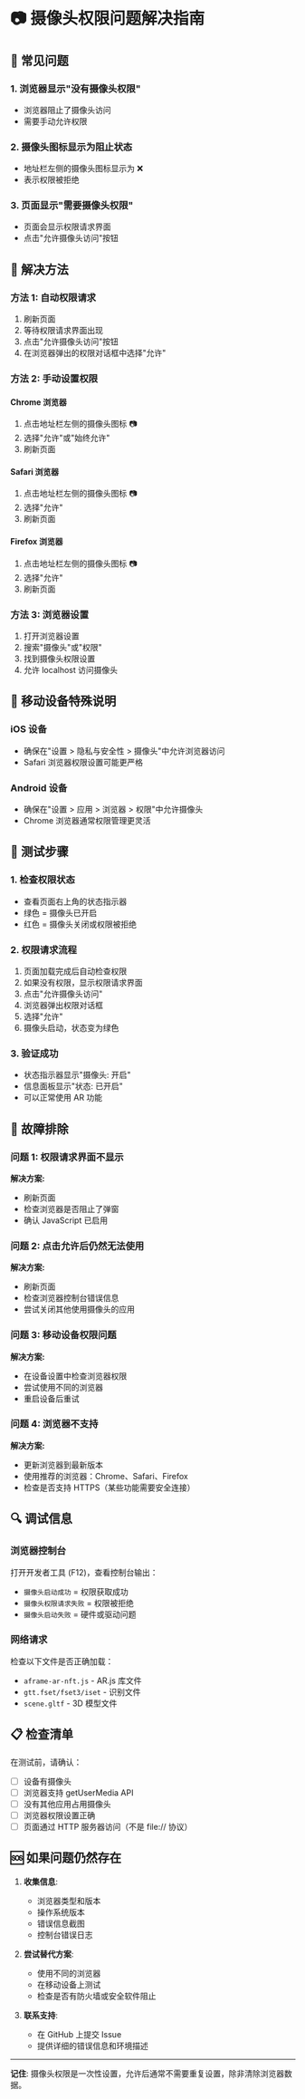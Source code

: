 # 📷 摄像头权限问题解决指南

## 🚨 常见问题

### 1. 浏览器显示"没有摄像头权限"
- 浏览器阻止了摄像头访问
- 需要手动允许权限

### 2. 摄像头图标显示为阻止状态
- 地址栏左侧的摄像头图标显示为 ❌
- 表示权限被拒绝

### 3. 页面显示"需要摄像头权限"
- 页面会显示权限请求界面
- 点击"允许摄像头访问"按钮

## 🔧 解决方法

### 方法 1: 自动权限请求
1. 刷新页面
2. 等待权限请求界面出现
3. 点击"允许摄像头访问"按钮
4. 在浏览器弹出的权限对话框中选择"允许"

### 方法 2: 手动设置权限

#### Chrome 浏览器
1. 点击地址栏左侧的摄像头图标 📷
2. 选择"允许"或"始终允许"
3. 刷新页面

#### Safari 浏览器
1. 点击地址栏左侧的摄像头图标 📷
2. 选择"允许"
3. 刷新页面

#### Firefox 浏览器
1. 点击地址栏左侧的摄像头图标 📷
2. 选择"允许"
3. 刷新页面

### 方法 3: 浏览器设置
1. 打开浏览器设置
2. 搜索"摄像头"或"权限"
3. 找到摄像头权限设置
4. 允许 localhost 访问摄像头

## 📱 移动设备特殊说明

### iOS 设备
- 确保在"设置 > 隐私与安全性 > 摄像头"中允许浏览器访问
- Safari 浏览器权限设置可能更严格

### Android 设备
- 确保在"设置 > 应用 > 浏览器 > 权限"中允许摄像头
- Chrome 浏览器通常权限管理更灵活

## 🎯 测试步骤

### 1. 检查权限状态
- 查看页面右上角的状态指示器
- 绿色 = 摄像头已开启
- 红色 = 摄像头关闭或权限被拒绝

### 2. 权限请求流程
1. 页面加载完成后自动检查权限
2. 如果没有权限，显示权限请求界面
3. 点击"允许摄像头访问"
4. 浏览器弹出权限对话框
5. 选择"允许"
6. 摄像头启动，状态变为绿色

### 3. 验证成功
- 状态指示器显示"摄像头: 开启"
- 信息面板显示"状态: 已开启"
- 可以正常使用 AR 功能

## 🐛 故障排除

### 问题 1: 权限请求界面不显示
**解决方案:**
- 刷新页面
- 检查浏览器是否阻止了弹窗
- 确认 JavaScript 已启用

### 问题 2: 点击允许后仍然无法使用
**解决方案:**
- 刷新页面
- 检查浏览器控制台错误信息
- 尝试关闭其他使用摄像头的应用

### 问题 3: 移动设备权限问题
**解决方案:**
- 在设备设置中检查浏览器权限
- 尝试使用不同的浏览器
- 重启设备后重试

### 问题 4: 浏览器不支持
**解决方案:**
- 更新浏览器到最新版本
- 使用推荐的浏览器：Chrome、Safari、Firefox
- 检查是否支持 HTTPS（某些功能需要安全连接）

## 🔍 调试信息

### 浏览器控制台
打开开发者工具 (F12)，查看控制台输出：
- `摄像头启动成功` = 权限获取成功
- `摄像头权限请求失败` = 权限被拒绝
- `摄像头启动失败` = 硬件或驱动问题

### 网络请求
检查以下文件是否正确加载：
- `aframe-ar-nft.js` - AR.js 库文件
- `gtt.fset/fset3/iset` - 识别文件
- `scene.gltf` - 3D 模型文件

## 📋 检查清单

在测试前，请确认：
- [ ] 设备有摄像头
- [ ] 浏览器支持 getUserMedia API
- [ ] 没有其他应用占用摄像头
- [ ] 浏览器权限设置正确
- [ ] 页面通过 HTTP 服务器访问（不是 file:// 协议）

## 🆘 如果问题仍然存在

1. **收集信息**:
   - 浏览器类型和版本
   - 操作系统版本
   - 错误信息截图
   - 控制台错误日志

2. **尝试替代方案**:
   - 使用不同的浏览器
   - 在移动设备上测试
   - 检查是否有防火墙或安全软件阻止

3. **联系支持**:
   - 在 GitHub 上提交 Issue
   - 提供详细的错误信息和环境描述

---

**记住**: 摄像头权限是一次性设置，允许后通常不需要重复设置，除非清除浏览器数据。
